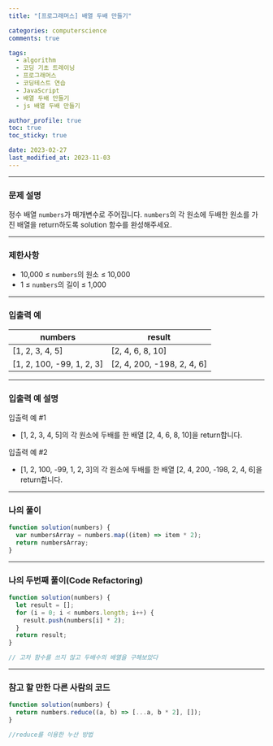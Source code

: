 ```yaml
---
title: "[프로그래머스] 배열 두배 만들기"

categories: computerscience
comments: true

tags:
  - algorithm
  - 코딩 기초 트레이닝
  - 프로그래머스
  - 코딩테스트 연습
  - JavaScript
  - 배열 두배 만들기
  - js 배열 두배 만들기

author_profile: true
toc: true
toc_sticky: true

date: 2023-02-27
last_modified_at: 2023-11-03
---
```


---

### 문제 설명

정수 배열 `numbers`가 매개변수로 주어집니다. `numbers`의 각 원소에 두배한 원소를 가진 배열을 return하도록 solution 함수를 완성해주세요.

---

### 제한사항

- 10,000 ≤ `numbers`의 원소 ≤ 10,000
- 1 ≤ `numbers`의 길이 ≤ 1,000

---

### 입출력 예

| numbers                   | result                     |
| ------------------------- | -------------------------- |
| [1, 2, 3, 4, 5]           | [2, 4, 6, 8, 10]           |
| [1, 2, 100, -99, 1, 2, 3] | [2, 4, 200, -198, 2, 4, 6] |

---

### 입출력 예 설명

입출력 예 #1

- [1, 2, 3, 4, 5]의 각 원소에 두배를 한 배열 [2, 4, 6, 8, 10]을 return합니다.

입출력 예 #2

- [1, 2, 100, -99, 1, 2, 3]의 각 원소에 두배를 한 배열 [2, 4, 200, -198, 2, 4, 6]을 return합니다.

---

### 나의 풀이

```jsx
function solution(numbers) {
  var numbersArray = numbers.map((item) => item * 2);
  return numbersArray;
}
```

---

### 나의 두번째 풀이(Code Refactoring)

```jsx
function solution(numbers) {
  let result = [];
  for (i = 0; i < numbers.length; i++) {
    result.push(numbers[i] * 2);
  }
  return result;
}

// 고차 함수를 쓰지 않고 두배수의 배열을 구해보았다
```

---

### 참고 할 만한 다른 사람의 코드

```jsx
function solution(numbers) {
  return numbers.reduce((a, b) => [...a, b * 2], []);
}

//reduce를 이용한 누산 방법
```
